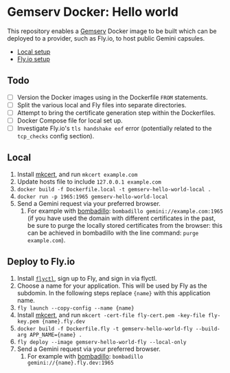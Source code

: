 # Gemserv Docker: Hello world

This repository enables a [Gemserv](https://git.sr.ht/~int80h/gemserv) Docker image to be built which can be deployed to a provider, such as Fly.io, to host public Gemini capsules.

- [Local setup](#local)
- [Fly.io setup](#deploy-to-flyio)

## Todo

- [ ] Version the Docker images using in the Dockerfile `FROM` statements.
- [ ] Split the various local and Fly files into separate directories.
- [ ] Attempt to bring the certificate generation step within the Dockerfiles.
- [ ] Docker Compose file for local set up.
- [ ] Investigate Fly.io's `tls handshake eof` error (potentially related to the `tcp_checks` config section).

## Local

1. Install [mkcert](https://mkcert.dev), and run `mkcert example.com`
2. Update hosts file to include `127.0.0.1 example.com`
3. `docker build -f Dockerfile.local -t gemserv-hello-world-local .`
4. `docker run -p 1965:1965 gemserv-hello-world-local`
5. Send a Gemini request via your preferred browser. 
   1. For example with [bombadillo](https://bombadillo.colorfield.space/): `bombadillo gemini://example.com:1965` (if you have used the domain with different certificates in the past, be sure to purge the locally stored certificates from the browser: this can be achieved in bombadillo with the line command: `purge example.com`).

## Deploy to Fly.io

1. Install [`flyctl`](https://fly.io/docs/hands-on/install-flyctl/), sign up to Fly, and sign in via flyctl.
2. Choose a name for your application. This will be used by Fly as the subdomin. In the following steps replace `{name}` with this application name.
3. `fly launch --copy-config --name {name}`
4. Install [mkcert](https://mkcert.dev), and run `mkcert -cert-file fly-cert.pem -key-file fly-key.pem {name}.fly.dev`
5. `docker build -f Dockerfile.fly -t gemserv-hello-world-fly --build-arg APP_NAME={name} .`
6. `fly deploy --image gemserv-hello-world-fly --local-only`
7. Send a Gemini request via your preferred browser.
   1. For example with [bombadillo](https://bombadillo.colorfield.space/): `bombadillo gemini://{name}.fly.dev:1965`